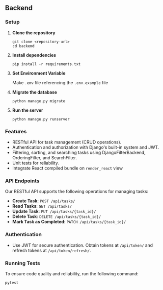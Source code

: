 ## Backend

### Setup

1. **Clone the repository**

    ```
    git clone <repository-url>
    cd backend
    ```

2. **Install dependencies**

    ```
    pip install -r requirements.txt
    ```
3. **Set Environment Variable** 

    Make `.env` file referencing the `.env.example` file

4. **Migrate the database**

    ```
    python manage.py migrate
    ```

5. **Run the server**

    ```
    python manage.py runserver
    ```

### Features

- RESTful API for task management (CRUD operations).
- Authentication and authorization with Django's built-in system and JWT.
- Filtering, sorting, and searching tasks using DjangoFilterBackend, OrderingFilter, and SearchFilter.
- Unit tests for reliability.
- Integrate React compiled bundle on `render_react` view

### API Endpoints

Our RESTful API supports the following operations for managing tasks:
- **Create Task**: `POST /api/tasks/`
- **Read Tasks**: `GET /api/tasks/`
- **Update Task**: `PUT /api/tasks/{task_id}/`
- **Delete Task**: `DELETE /api/tasks/{task_id}/`
- **Mark Task as Completed**: `PATCH /api/tasks/{task_id}/`

### Authentication

- Use JWT for secure authentication. Obtain tokens at `/api/token/` and refresh tokens at `/api/token/refresh/`.

### Running Tests

To ensure code quality and reliability, run the following command:
```
pytest
```

